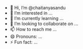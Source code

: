 - 👋 Hi, I’m @chaitanyasandu
- 👀 I’m interested in ...
- 🌱 I’m currently learning ...
- 💞️ I’m looking to collaborate on ...
- 📫 How to reach me ...
- 😄 Pronouns: ...
- ⚡ Fun fact: ...

<!---
chaitanyasandu/chaitanyasandu is a ✨ special ✨ repository because its `README.md` (this file) appears on your GitHub profile.
You can click the Preview link to take a look at your changes.
--->
